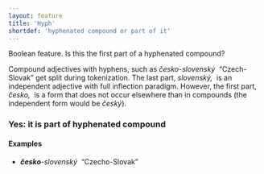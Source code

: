```yaml
---
layout: feature
title: 'Hyph'
shortdef: 'hyphenated compound or part of it'
---
```


Boolean feature. Is this the first part of a hyphenated compound?

Compound adjectives with hyphens, such as _česko-slovenský&nbsp;_ “Czech-Slovak” get split during
tokenization. The last part, _slovenský,&nbsp;_ is an independent adjective with full inflection
paradigm. However, the first part, _česko,&nbsp;_ is a form that does not occur elsewhere than in
compounds (the independent form would be _český_).

### Yes: it is part of hyphenated compound

#### Examples

* _<b>česko</b>-slovenský&nbsp;_ “Czecho-Slovak”
